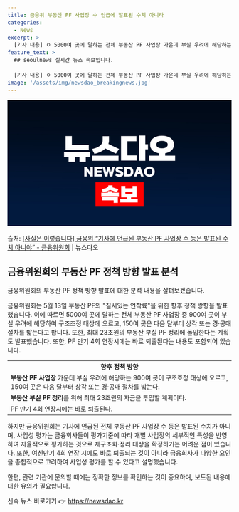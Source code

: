 ```yaml
---
title: 금융위 부동산 PF 사업장 수 언급에 발표된 수치 아니라
categories:
  - News
excerpt: >
  [기사 내용] ㅇ 5000여 곳에 달하는 전체 부동산 PF 사업장 가운데 부실 우려에 해당하는 900여 곳이…
feature_text: >
  ## seoulnews 실시간 뉴스 속보입니다.

  [기사 내용] ㅇ 5000여 곳에 달하는 전체 부동산 PF 사업장 가운데 부실 우려에 해당하는 900여 곳이…
image: '/assets/img/newsdao_breakingnews.jpg'
---
```


![뉴스다오 속보](/assets/img/newsdao_breakingnews.jpg)

<p>출처: <a href="https://newsdao.kr/3818" rel="dofollow">[사실은 이렇습니다] 금융위 “기사에 언급된 부동산 PF 사업장 수 등은 발표된 수치 아니야” - 금융위원회</a> | 뉴스다오</p>

<h2 data-ke-size="size26">금융위원회의 부동산 PF 정책 방향 발표 분석</h2>
금융위원회의 부동산 PF 정책 방향 발표에 대한 분석 내용을 살펴보겠습니다.

<p data-ke-size="size16">금융위원회는 5월 13일 부동산 PF의 "질서있는 연착륙"을 위한 향후 정책 방향을 발표했습니다. 이에 따르면 5000여 곳에 달하는 전체 부동산 PF 사업장 중 900여 곳이 부실 우려에 해당하여 구조조정 대상에 오르고, 150여 곳은 다음 달부터 상각 또는 경·공매 절차를 밟는다고 합니다. 또한, 최대 23조원의 부동산 부실 PF 정리에 돌입한다는 계획도 발표했습니다. 또한, PF 만기 4회 연장시에는 바로 퇴출된다는 내용도 포함되어 있습니다.</p>

<table>
  <tr>
    <td style="text-align: center; height: 17px;"><b>향후 정책 방향</b></td>
  </tr>
  <tr>
    <td><b>부동산 PF 사업장</b> 가운데 부실 우려에 해당하는 900여 곳이 구조조정 대상에 오르고, 150여 곳은 다음 달부터 상각 또는 경·공매 절차를 밟는다.</td>
  </tr>
  <tr>
    <td><b>부동산 부실 PF 정리</b>를 위해 최대 23조원의 자금을 투입할 계획이다.</td>
  </tr>
  <tr>
    <td>PF 만기 4회 연장시에는 바로 퇴출된다.</td>
  </tr>
</table>

<p data-ke-size="size16">하지만 금융위원회는 기사에 언급된 전체 부동산 PF 사업장 수 등은 발표된 수치가 아니며, 사업성 평가는 금융회사들이 평가기준에 따라 개별 사업장의 세부적인 특성을 반영하여 자율적으로 평가하는 것으로 재구조화·정리 대상을 확정하기는 어려운 점이 있습니다. 또한, 여신만기 4회 연장 시에도 바로 퇴출되는 것이 아니라 금융회사가 다양한 요인을 종합적으로 고려하여 사업성 평가를 할 수 있다고 설명했습니다.</p>

<p data-ke-size="size16">한편, 관련 기관에 문의할 때에는 정확한 정보를 확인하는 것이 중요하며, 보도된 내용에 대한 유의가 필요합니다.</p> 

신속 뉴스 바로가기 👉 <a href="https://newsdao.kr" rel="dofollow">https://newsdao.kr</a>


